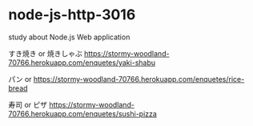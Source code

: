# node-js-http-3016

study about Node.js Web application

すき焼き or 焼きしゃぶ
https://stormy-woodland-70766.herokuapp.com/enquetes/yaki-shabu

パン or 
https://stormy-woodland-70766.herokuapp.com/enquetes/rice-bread

寿司 or ピザ
https://stormy-woodland-70766.herokuapp.com/enquetes/sushi-pizza
